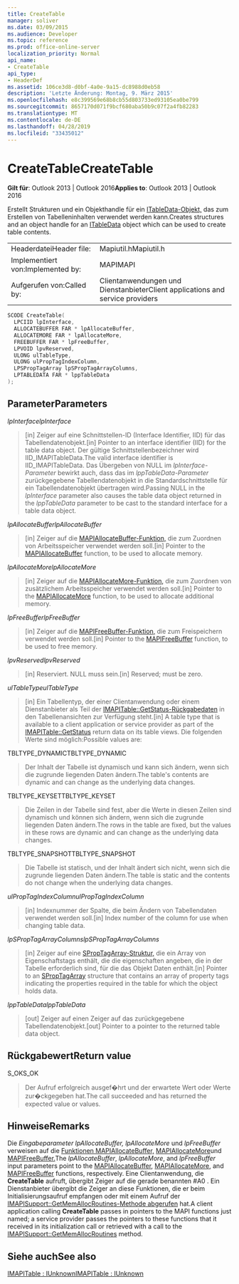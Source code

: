 ```yaml
---
title: CreateTable
manager: soliver
ms.date: 03/09/2015
ms.audience: Developer
ms.topic: reference
ms.prod: office-online-server
localization_priority: Normal
api_name:
- CreateTable
api_type:
- HeaderDef
ms.assetid: 106ce3d8-d0bf-4a0e-9a15-dc8988d0eb58
description: 'Letzte Änderung: Montag, 9. März 2015'
ms.openlocfilehash: e8c399569e68b8cb55d803733ed93105ea0be799
ms.sourcegitcommit: 8657170d071f9bcf680aba50b9c07f2a4fb82283
ms.translationtype: MT
ms.contentlocale: de-DE
ms.lasthandoff: 04/28/2019
ms.locfileid: "33435012"
---
```

# <a name="createtable"></a><span data-ttu-id="f052c-103">CreateTable</span><span class="sxs-lookup"><span data-stu-id="f052c-103">CreateTable</span></span>

  
  
<span data-ttu-id="f052c-104">**Gilt für**: Outlook 2013 | Outlook 2016</span><span class="sxs-lookup"><span data-stu-id="f052c-104">**Applies to**: Outlook 2013 | Outlook 2016</span></span> 
  
<span data-ttu-id="f052c-105">Erstellt Strukturen und ein Objekthandle für ein [ITableData-Objekt,](itabledataiunknown.md) das zum Erstellen von Tabelleninhalten verwendet werden kann.</span><span class="sxs-lookup"><span data-stu-id="f052c-105">Creates structures and an object handle for an [ITableData](itabledataiunknown.md) object which can be used to create table contents.</span></span> 
  
|||
|:-----|:-----|
|<span data-ttu-id="f052c-106">Headerdatei</span><span class="sxs-lookup"><span data-stu-id="f052c-106">Header file:</span></span>  <br/> |<span data-ttu-id="f052c-107">Mapiutil.h</span><span class="sxs-lookup"><span data-stu-id="f052c-107">Mapiutil.h</span></span>  <br/> |
|<span data-ttu-id="f052c-108">Implementiert von:</span><span class="sxs-lookup"><span data-stu-id="f052c-108">Implemented by:</span></span>  <br/> |<span data-ttu-id="f052c-109">MAPI</span><span class="sxs-lookup"><span data-stu-id="f052c-109">MAPI</span></span>  <br/> |
|<span data-ttu-id="f052c-110">Aufgerufen von:</span><span class="sxs-lookup"><span data-stu-id="f052c-110">Called by:</span></span>  <br/> |<span data-ttu-id="f052c-111">Clientanwendungen und Dienstanbieter</span><span class="sxs-lookup"><span data-stu-id="f052c-111">Client applications and service providers</span></span>  <br/> |
   
```cpp
SCODE CreateTable(
  LPCIID lpInterface,
  ALLOCATEBUFFER FAR * lpAllocateBuffer,
  ALLOCATEMORE FAR * lpAllocateMore,
  FREEBUFFER FAR * lpFreeBuffer,
  LPVOID lpvReserved,
  ULONG ulTableType,
  ULONG ulPropTagIndexColumn,
  LPSPropTagArray lpSPropTagArrayColumns,
  LPTABLEDATA FAR * lppTableData
);
```

## <a name="parameters"></a><span data-ttu-id="f052c-112">Parameter</span><span class="sxs-lookup"><span data-stu-id="f052c-112">Parameters</span></span>

 <span data-ttu-id="f052c-113">_lpInterface_</span><span class="sxs-lookup"><span data-stu-id="f052c-113">_lpInterface_</span></span>
  
> <span data-ttu-id="f052c-114">[in] Zeiger auf eine Schnittstellen-ID (Interface Identifier, IID) für das Tabellendatenobjekt.</span><span class="sxs-lookup"><span data-stu-id="f052c-114">[in] Pointer to an interface identifier (IID) for the table data object.</span></span> <span data-ttu-id="f052c-115">Der gültige Schnittstellenbezeichner wird IID_IMAPITableData.</span><span class="sxs-lookup"><span data-stu-id="f052c-115">The valid interface identifier is IID_IMAPITableData.</span></span> <span data-ttu-id="f052c-116">Das Übergeben von NULL im  _lpInterface-Parameter_ bewirkt auch, dass das im  _lppTableData-Parameter_ zurückgegebene Tabellendatenobjekt in die Standardschnittstelle für ein Tabellendatenobjekt übertragen wird.</span><span class="sxs-lookup"><span data-stu-id="f052c-116">Passing NULL in the  _lpInterface_ parameter also causes the table data object returned in the  _lppTableData_ parameter to be cast to the standard interface for a table data object.</span></span> 
    
 <span data-ttu-id="f052c-117">_lpAllocateBuffer_</span><span class="sxs-lookup"><span data-stu-id="f052c-117">_lpAllocateBuffer_</span></span>
  
> <span data-ttu-id="f052c-118">[in] Zeiger auf die [MAPIAllocateBuffer-Funktion,](mapiallocatebuffer.md) die zum Zuordnen von Arbeitsspeicher verwendet werden soll.</span><span class="sxs-lookup"><span data-stu-id="f052c-118">[in] Pointer to the [MAPIAllocateBuffer](mapiallocatebuffer.md) function, to be used to allocate memory.</span></span> 
    
 <span data-ttu-id="f052c-119">_lpAllocateMore_</span><span class="sxs-lookup"><span data-stu-id="f052c-119">_lpAllocateMore_</span></span>
  
> <span data-ttu-id="f052c-120">[in] Zeiger auf die [MAPIAllocateMore-Funktion,](mapiallocatemore.md) die zum Zuordnen von zusätzlichem Arbeitsspeicher verwendet werden soll.</span><span class="sxs-lookup"><span data-stu-id="f052c-120">[in] Pointer to the [MAPIAllocateMore](mapiallocatemore.md) function, to be used to allocate additional memory.</span></span> 
    
 <span data-ttu-id="f052c-121">_lpFreeBuffer_</span><span class="sxs-lookup"><span data-stu-id="f052c-121">_lpFreeBuffer_</span></span>
  
> <span data-ttu-id="f052c-122">[in] Zeiger auf die [MAPIFreeBuffer-Funktion,](mapifreebuffer.md) die zum Freispeichern verwendet werden soll.</span><span class="sxs-lookup"><span data-stu-id="f052c-122">[in] Pointer to the [MAPIFreeBuffer](mapifreebuffer.md) function, to be used to free memory.</span></span> 
    
 <span data-ttu-id="f052c-123">_lpvReserved_</span><span class="sxs-lookup"><span data-stu-id="f052c-123">_lpvReserved_</span></span>
  
> <span data-ttu-id="f052c-124">[in] Reserviert. NULL muss sein.</span><span class="sxs-lookup"><span data-stu-id="f052c-124">[in] Reserved; must be zero.</span></span> 
    
 <span data-ttu-id="f052c-125">_ulTableType_</span><span class="sxs-lookup"><span data-stu-id="f052c-125">_ulTableType_</span></span>
  
> <span data-ttu-id="f052c-126">[in] Ein Tabellentyp, der einer Clientanwendung oder einem Dienstanbieter als Teil der [IMAPITable::GetStatus-Rückgabedaten](imapitable-getstatus.md) in den Tabellenansichten zur Verfügung steht.</span><span class="sxs-lookup"><span data-stu-id="f052c-126">[in] A table type that is available to a client application or service provider as part of the [IMAPITable::GetStatus](imapitable-getstatus.md) return data on its table views.</span></span> <span data-ttu-id="f052c-127">Die folgenden Werte sind möglich:</span><span class="sxs-lookup"><span data-stu-id="f052c-127">Possible values are:</span></span> 
    
<span data-ttu-id="f052c-128">TBLTYPE_DYNAMIC</span><span class="sxs-lookup"><span data-stu-id="f052c-128">TBLTYPE_DYNAMIC</span></span> 
  
> <span data-ttu-id="f052c-129">Der Inhalt der Tabelle ist dynamisch und kann sich ändern, wenn sich die zugrunde liegenden Daten ändern.</span><span class="sxs-lookup"><span data-stu-id="f052c-129">The table's contents are dynamic and can change as the underlying data changes.</span></span> 
    
<span data-ttu-id="f052c-130">TBLTYPE_KEYSET</span><span class="sxs-lookup"><span data-stu-id="f052c-130">TBLTYPE_KEYSET</span></span> 
  
> <span data-ttu-id="f052c-131">Die Zeilen in der Tabelle sind fest, aber die Werte in diesen Zeilen sind dynamisch und können sich ändern, wenn sich die zugrunde liegenden Daten ändern.</span><span class="sxs-lookup"><span data-stu-id="f052c-131">The rows in the table are fixed, but the values in these rows are dynamic and can change as the underlying data changes.</span></span> 
    
<span data-ttu-id="f052c-132">TBLTYPE_SNAPSHOT</span><span class="sxs-lookup"><span data-stu-id="f052c-132">TBLTYPE_SNAPSHOT</span></span> 
  
> <span data-ttu-id="f052c-133">Die Tabelle ist statisch, und der Inhalt ändert sich nicht, wenn sich die zugrunde liegenden Daten ändern.</span><span class="sxs-lookup"><span data-stu-id="f052c-133">The table is static and the contents do not change when the underlying data changes.</span></span> 
    
 <span data-ttu-id="f052c-134">_ulPropTagIndexColumn_</span><span class="sxs-lookup"><span data-stu-id="f052c-134">_ulPropTagIndexColumn_</span></span>
  
> <span data-ttu-id="f052c-135">[in] Indexnummer der Spalte, die beim Ändern von Tabellendaten verwendet werden soll.</span><span class="sxs-lookup"><span data-stu-id="f052c-135">[in] Index number of the column for use when changing table data.</span></span> 
    
 <span data-ttu-id="f052c-136">_lpSPropTagArrayColumns_</span><span class="sxs-lookup"><span data-stu-id="f052c-136">_lpSPropTagArrayColumns_</span></span>
  
> <span data-ttu-id="f052c-137">[in] Zeiger auf eine [SPropTagArray-Struktur,](sproptagarray.md) die ein Array von Eigenschaftstags enthält, die die eigenschaften angeben, die in der Tabelle erforderlich sind, für die das Objekt Daten enthält.</span><span class="sxs-lookup"><span data-stu-id="f052c-137">[in] Pointer to an [SPropTagArray](sproptagarray.md) structure that contains an array of property tags indicating the properties required in the table for which the object holds data.</span></span> 
    
 <span data-ttu-id="f052c-138">_lppTableData_</span><span class="sxs-lookup"><span data-stu-id="f052c-138">_lppTableData_</span></span>
  
> <span data-ttu-id="f052c-139">[out] Zeiger auf einen Zeiger auf das zurückgegebene Tabellendatenobjekt.</span><span class="sxs-lookup"><span data-stu-id="f052c-139">[out] Pointer to a pointer to the returned table data object.</span></span>
    
## <a name="return-value"></a><span data-ttu-id="f052c-140">Rückgabewert</span><span class="sxs-lookup"><span data-stu-id="f052c-140">Return value</span></span>

<span data-ttu-id="f052c-141">S_OK</span><span class="sxs-lookup"><span data-stu-id="f052c-141">S_OK</span></span> 
  
> <span data-ttu-id="f052c-142">Der Aufruf erfolgreich ausgef�hrt und der erwartete Wert oder Werte zur�ckgegeben hat.</span><span class="sxs-lookup"><span data-stu-id="f052c-142">The call succeeded and has returned the expected value or values.</span></span>
    
## <a name="remarks"></a><span data-ttu-id="f052c-143">Hinweise</span><span class="sxs-lookup"><span data-stu-id="f052c-143">Remarks</span></span>

<span data-ttu-id="f052c-144">Die _Eingabeparameter lpAllocateBuffer,_ _lpAllocateMore_ und _lpFreeBuffer_ verweisen auf die [Funktionen MAPIAllocateBuffer,](mapiallocatebuffer.md) [MAPIAllocateMore](mapiallocatemore.md)und [MAPIFreeBuffer.](mapifreebuffer.md)</span><span class="sxs-lookup"><span data-stu-id="f052c-144">The  _lpAllocateBuffer_,  _lpAllocateMore_, and  _lpFreeBuffer_ input parameters point to the [MAPIAllocateBuffer](mapiallocatebuffer.md), [MAPIAllocateMore](mapiallocatemore.md), and [MAPIFreeBuffer](mapifreebuffer.md) functions, respectively.</span></span> <span data-ttu-id="f052c-145">Eine Clientanwendung, die **CreateTable** aufruft, übergibt Zeiger auf die gerade benannten #A0 . Ein Dienstanbieter übergibt die Zeiger an diese Funktionen, die er beim Initialisierungsaufruf empfangen oder mit einem Aufruf der [IMAPISupport::GetMemAllocRoutines-Methode abgerufen](imapisupport-getmemallocroutines.md) hat.</span><span class="sxs-lookup"><span data-stu-id="f052c-145">A client application calling **CreateTable** passes in pointers to the MAPI functions just named; a service provider passes the pointers to these functions that it received in its initialization call or retrieved with a call to the [IMAPISupport::GetMemAllocRoutines](imapisupport-getmemallocroutines.md) method.</span></span> 
  
## <a name="see-also"></a><span data-ttu-id="f052c-146">Siehe auch</span><span class="sxs-lookup"><span data-stu-id="f052c-146">See also</span></span>



[<span data-ttu-id="f052c-147">IMAPITable : IUnknown</span><span class="sxs-lookup"><span data-stu-id="f052c-147">IMAPITable : IUnknown</span></span>](imapitableiunknown.md)

